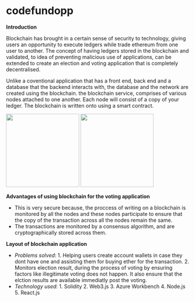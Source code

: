 # codefundopp

**Introduction**

Blockchain has brought in a certain sense of security to technology, giving users an opportunity to execute ledgers while trade ethereum from one user to another. The concept of having ledgers stored in the blockchain and validated, to idea of preventing malicious use of applications, can be extended to create an election and voting application that is completely decentralised.

Unlike a coventional application that has a front end, back end and a database that the backend interacts with, the database and the network are created using the blockchain. the blockchain service, comprises of various nodes attached to one another. Each node will consist of a copy of your ledger. The blockchain is written onto using a smart contract. 

<img src="http://www.dappuniversity.com/web_application_diagram.png" width="200" height = "200">

<img src="http://www.dappuniversity.com/dapp_diagram.png" width="200" height = "200">

**Advantages of using blockchain for the voting application**

- This is very secure because, the proccess of writing on a blockchain is monitored by all the nodes and these nodes participate to ensure that the copy of the transaction across all the nodes remain the same.
- The transactions are monitored by a consensus algorithm, and are cryptographically stored across them.

**Layout of blockchain application**

- *Problems solved*: 1. Helping users create account wallets in case they dont have one and assisting them for buying ether for the                                 transaction. 
                     2. Monitors election result, during the process of voting by ensuring factors like illegitimate voting does not 
                        happen. It also ensure that the elction results are available immediatly post the voting.
- *Technology used*: 1. Solidity
                     2. Web3.js
                     3. Azure Workbench
                     4. Node.js
                     5. React.js
